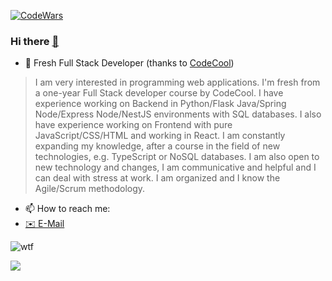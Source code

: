 [![CodeWars](https://www.codewars.com/users/Deadjim/badges/large)](https://www.codewars.com/users/Deadjim)
### Hi there [👋](https://github.com/OchotaDariusz)

<!--
**ochotadariusz/ochotadariusz** is a ✨ _special_ ✨ repository because its `README.md` (this file) appears on your GitHub profile.

Here are some ideas to get you started:
-->
<!--- 🔭 I’m currently working on own private blockchain network and mining/staking cryptocurrency pool -->
- 🌱 Fresh Full Stack Developer (thanks to [CodeCool](https://codecool.com))

> I am very interested in programming web applications. I'm fresh from a one-year Full Stack developer course by CodeCool. I have experience working on Backend in Python/Flask Java/Spring Node/Express Node/NestJS environments with SQL databases. I also have experience working on Frontend with pure JavaScript/CSS/HTML and working in React. I am constantly expanding my knowledge, after a course in the field of new technologies, e.g. TypeScript or NoSQL databases. I am also open to new technology and changes, I am communicative and helpful and I can deal with stress at work. I am organized and I know the Agile/Scrum methodology.

<!-- - 👯 I’m looking to collaborate on ... i'll be glad if any my idea will help someone with anything
- 🤔 I’m looking for help with ... 
- 💬 Ask me about ...
- 😄 Pronouns: ... -->
- 📫 How to reach me: 
-    [✉️ E-Mail](mailto:ochota.dariusz@gmail.com?subject=[GitHub]%20Source%20Han%20Sans)


![wtf](https://runway.com/images/Huh.gif)


<a href="https://github.com/ochotadariusz">
  <img align="center" src="https://github-readme-stats.vercel.app/api?username=ochotadariusz&count_private=false&hide=stars&hide_border=true&show_icons=true&theme=onedark&custom_title=My%20GitHub%20Stats!" />
</a>

